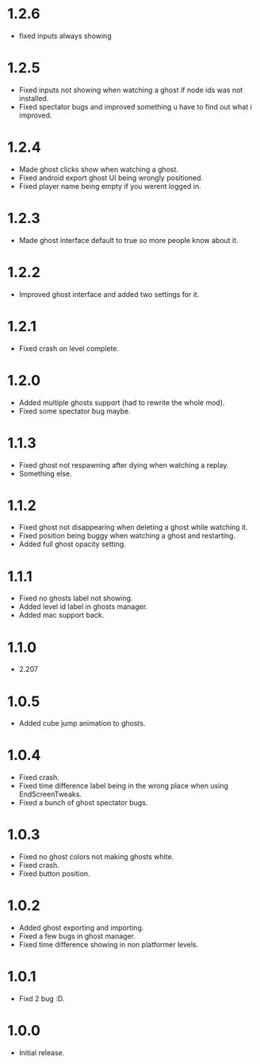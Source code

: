 # 1.2.6

* fixed inputs always showing 

# 1.2.5

* Fixed inputs not showing when watching a ghost if node ids was not installed.
* Fixed spectator bugs and improved something u have to find out what i improved.

# 1.2.4

* Made ghost clicks show when watching a ghost.
* Fixed android export ghost UI being wrongly positioned.
* Fixed player name being empty if you werent logged in. 

# 1.2.3

* Made ghost interface default to true so more people know about it.

# 1.2.2

* Improved ghost interface and added two settings for it.

# 1.2.1

* Fixed crash on level complete.

# 1.2.0

* Added multiple ghosts support (had to rewrite the whole mod).
* Fixed some spectator bug maybe.

# 1.1.3

* Fixed ghost not respawning after dying when watching a replay.
* Something else.

# 1.1.2

* Fixed ghost not disappearing when deleting a ghost while watching it.
* Fixed position being buggy when watching a ghost and restarting.
* Added full ghost opacity setting.

# 1.1.1

* Fixed no ghosts label not showing.
* Added level id label in ghosts manager.
* Added mac support back.

# 1.1.0

* 2.207

# 1.0.5

* Added cube jump animation to ghosts.

# 1.0.4

* Fixed crash.
* Fixed time difference label being in the wrong place when using EndScreenTweaks.
* Fixed a bunch of ghost spectator bugs.

# 1.0.3

* Fixed no ghost colors not making ghosts white.
* Fixed crash.
* Fixed button position.

# 1.0.2

* Added ghost exporting and importing.
* Fixed a few bugs in ghost manager.
* Fixed time difference showing in non platformer levels.

# 1.0.1

* Fixd 2 bug :D.

# 1.0.0

* Initial release.
